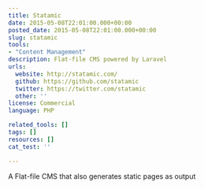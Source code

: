 ```yaml
---
title: Statamic
date: 2015-05-08T22:01:00.000+00:00
posted_date: 2015-05-08T22:01:00.000+00:00
slug: statamic
tools:
- "Content Management"
description: Flat-file CMS powered by Laravel
urls:
  website: http://statamic.com/
  github: https://github.com/statamic
  twitter: https://twitter.com/statamic
  other: ''
license: Commercial
language: PHP

related_tools: []
tags: []
resources: []
cat_test: ''

---
```

A Flat-file CMS that also generates static pages as output
